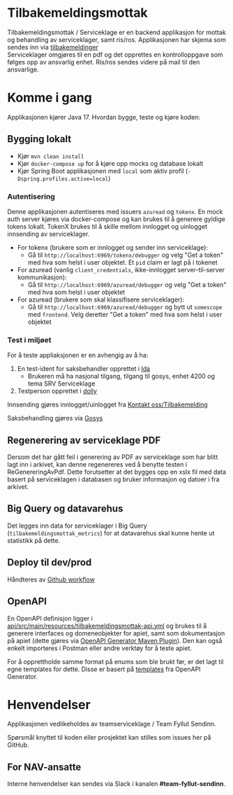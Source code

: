 Tilbakemeldingsmottak
================

Tilbakemeldingsmottak / Serviceklage er en backend applikasjon for mottak og behandling av serviceklager, samt ris/ros.
Applikasjonen har skjema som sendes inn via [tilbakemeldinger](https://www.nav.no/person/kontakt-oss/nb/tilbakemeldinger/)  
Serviceklager omgjøres til en pdf og det opprettes en kontrolloppgave som følges opp av ansvarlig enhet. Ris/ros sendes videre på mail til den ansvarlige.

# Komme i gang

Applikasjonen kjører Java 17. Hvordan bygge, teste og kjøre koden:

## Bygging lokalt

* Kjør `mvn clean install`
* Kjør `docker-compose up` for å kjøre opp mocks og database lokalt
* Kjør Spring Boot applikasjonen med `local` som aktiv profil (`-Dspring.profiles.active=local`)

### Autentisering

Denne applikasjonen autentiseres med issuers `azuread` og `tokenx`. En mock auth server kjøres via docker-compose og kan
brukes til å generere gyldige tokens lokalt.
TokenX brukes til å skille mellom innlogget og uinlogget innsending av serviceklager.

- For tokenx (brukere som er innlogget og sender inn serviceklage):
    - Gå til `http://localhost:6969/tokenx/debugger` og velg "Get a token" med hva som helst i user objektet. Et `pid`
      claim er lagt på i tokenet
- For azuread (vanlig `client_credentials`, ikke-innlogget server-til-server kommunikasjon):
    - Gå til `http://localhost:6969/azuread/debugger` og velg "Get a token" med hva som helst i user objektet
- For azuread (brukere som skal klassifisere serviceklager):
    - Gå til `http://localhost:6969/azuread/debugger` og bytt ut `somescope` med `frontend`. Velg deretter "Get a token"
      med hva som helst i user objektet

### Test i miljøet

For å teste appliaksjonen er en avhengig av å ha:

1. En test-ident for saksbehandler opprettet i [Ida](https://ida.nais.adeo.no/)
    - Brukeren må ha nasjonal tilgang, tilgang til gosys, enhet 4200 og tema SRV Serviceklage
2. Testperson opprettet i [dolly](https://dolly.nais.preprod.local/)

Innsending gjøres innlogget/uinlogget fra [Kontakt oss/Tilbakemelding](https://www.intern.dev.nav.no/person/kontakt-oss/nb/tilbakemeldinger)

Saksbehandling gjøres via [Gosys](https://gosys-nais-q1.nais.preprod.local/gosys/) 

## Regenerering av serviceklage PDF

Dersom det har gått feil i generering av PDF av serviceklage som har blitt lagt inn i arkivet, kan denne regenereres ved
å benytte testen i ReGenereringAvPdf. Dette forutsetter at det bygges opp en xslx fil med data basert på serviceklagen i
databasen og bruker informasjon og datoer i fra arkivet.

## Big Query og datavarehus

Det legges inn data for serviceklager i Big Query (`tilbakemeldingsmottak_metrics`) for at datavarehus skal kunne hente
ut statistikk på dette.

## Deploy til dev/prod

Håndteres av [Github workflow](https://github.com/navikt/tilbakemeldingsmottak-api/tree/main/.github/workflows)

## OpenAPI

En OpenAPI definisjon ligger
i [api/src/main/resources/tilbakemeldingsmottak-api.yml](api/src/main/resources/tilbakemeldingsmottak-api.yml)
og brukes til å generere interfaces og domeneobjekter for apiet, samt som dokumentasjon på apiet
(dette gjøres
via [OpenAPI Generator Maven Plugin](https://github.com/OpenAPITools/openapi-generator/tree/master/modules/openapi-generator-maven-plugin)).
Den kan også enkelt importeres i Postman eller andre verktøy for å teste apiet.

For å opprettholde samme format på enums som ble brukt før, er det lagt til egne templates for dette.
Disse er basert
på [templates](https://github.com/OpenAPITools/openapi-generator/tree/master/modules/openapi-generator/src/main/resources/JavaSpring)
fra OpenAPI Generator.

# Henvendelser

Applikasjonen vedlikeholdes av teamserviceklage / Team Fyllut Sendinn.

Spørsmål knyttet til koden eller prosjektet kan stilles som issues her på GitHub.

## For NAV-ansatte

Interne henvendelser kan sendes via Slack i kanalen **#team-fyllut-sendinn**.
